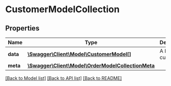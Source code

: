 # CustomerModelCollection

## Properties
Name | Type | Description | Notes
------------ | ------------- | ------------- | -------------
**data** | [**\Swagger\Client\Model\CustomerModel[]**](CustomerModel.md) | A list of customers | [optional] 
**meta** | [**\Swagger\Client\Model\OrderModelCollectionMeta**](OrderModelCollectionMeta.md) |  | [optional] 


[[Back to Model list]](../README.md#documentation-for-models) [[Back to API list]](../README.md#documentation-for-api-endpoints) [[Back to README]](../README.md)



